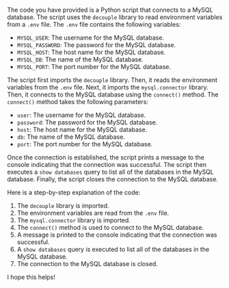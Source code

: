 The code you have provided is a Python script that connects to a MySQL database. The script uses the `decouple` library to read environment variables from a `.env` file. The `.env` file contains the following variables:

* `MYSQL_USER`: The username for the MySQL database.
* `MYSQL_PASSWORD`: The password for the MySQL database.
* `MYSQL_HOST`: The host name for the MySQL database.
* `MYSQL_DB`: The name of the MySQL database.
* `MYSQL_PORT`: The port number for the MySQL database.

The script first imports the `decouple` library. Then, it reads the environment variables from the `.env` file. Next, it imports the `mysql.connector` library. Then, it connects to the MySQL database using the `connect()` method. The `connect()` method takes the following parameters:

* `user`: The username for the MySQL database.
* `password`: The password for the MySQL database.
* `host`: The host name for the MySQL database.
* `db`: The name of the MySQL database.
* `port`: The port number for the MySQL database.

Once the connection is established, the script prints a message to the console indicating that the connection was successful. The script then executes a `show databases` query to list all of the databases in the MySQL database. Finally, the script closes the connection to the MySQL database.

Here is a step-by-step explanation of the code:

1. The `decouple` library is imported.
2. The environment variables are read from the `.env` file.
3. The `mysql.connector` library is imported.
4. The `connect()` method is used to connect to the MySQL database.
5. A message is printed to the console indicating that the connection was successful.
6. A `show databases` query is executed to list all of the databases in the MySQL database.
7. The connection to the MySQL database is closed.

I hope this helps!